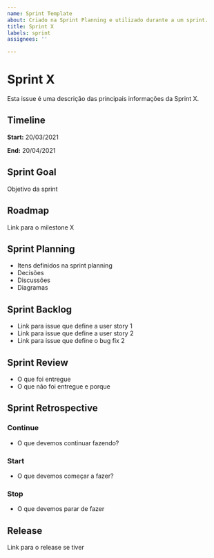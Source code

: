 ```yaml
---
name: Sprint Template
about: Criado na Sprint Planning e utilizado durante a um sprint.
title: Sprint X
labels: sprint
assignees: ''

---
```


# Sprint X
Esta issue é uma descrição das principais informações da Sprint X.

## Timeline

**Start:** 20/03/2021

**End:** 20/04/2021

## Sprint Goal
Objetivo da sprint

## Roadmap
Link para o milestone X

## Sprint Planning
- Itens definidos na sprint planning
- Decisões
- Discussões
- Diagramas

## Sprint Backlog
- Link para issue que define a user story 1
- Link para issue que define a user story 2
- Link para issue que define o bug fix 2

## Sprint Review
- O que foi entregue
- O que não foi entregue e porque

## Sprint Retrospective

### Continue
- O que devemos continuar fazendo?

### Start
- O que devemos começar a fazer?

### Stop
- O que devemos parar de fazer

## Release
Link para o release se tiver

